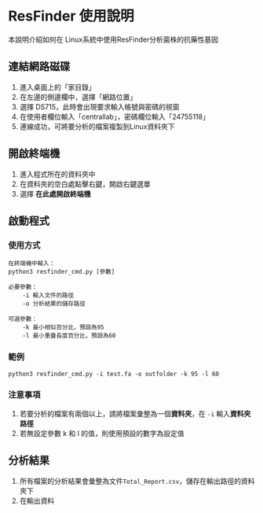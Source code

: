 # ResFinder 使用說明

本說明介紹如何在 Linux系統中使用ResFinder分析菌株的抗藥性基因

## 連結網路磁碟

 1. 進入桌面上的「家目錄」
 2. 在左邊的側邊欄中，選擇「網路位置」
 3. 選擇 DS715，此時會出現要求輸入帳號與密碼的視窗
 4. 在使用者欄位輸入「centrallab」，密碼欄位輸入「24755118」
 5. 連線成功，可將要分析的檔案複製到Linux資料夾下

## 開啟終端機

 1. 進入程式所在的資料夾中
 2. 在資料夾的空白處點擊右鍵，開啟右鍵選單
 3. 選擇 **在此處開啟終端機**

## 啟動程式
### 使用方式
```
在終端機中輸入：
python3 resfinder_cmd.py [參數]

必要參數：
	-i 輸入文件的路徑
	-o 分析結果的儲存路徑
	
可選參數：
	-k 最小相似百分比，預設為95
	-l 最小重疊長度百分比，預設為60
```
### 範例
```
python3 resfinder_cmd.py -i test.fa -o outfolder -k 95 -l 60
```
### 注意事項

 1. 若要分析的檔案有兩個以上，請將檔案彙整為一個**資料夾**，在 ``-i`` 輸入**資料夾路徑**
 2. 若無設定參數 k 和 l 的值，則使用預設的數字為設定值

## 分析結果

 1. 所有檔案的分析結果會彙整為文件``Total_Report.csv``，儲存在輸出路徑的資料夾下
 2. 在輸出資料




<!--stackedit_data:
eyJoaXN0b3J5IjpbNDQ0MzcyMDU0LC0zMjgxMTMxOCw3NzAzMz
Y3ODYsLTIwNzMzNDk5ODcsMTMwMzA0MzYwLDE0OTQ2NzA1ODAs
LTYxODMxNzQ2Miw1NjA0NTM2NTksLTEzNzIwMTg1MzcsLTEyMz
c5NjcxMjksLTg1NzUwMTY3MywtMTQzNDUzMzg2OSwtMTQ0NTEx
ODM0NiwxMTg4MTg0ODIsMTE4MzcwMjUxOCwxMjk4NjU3NTI1XX
0=
-->